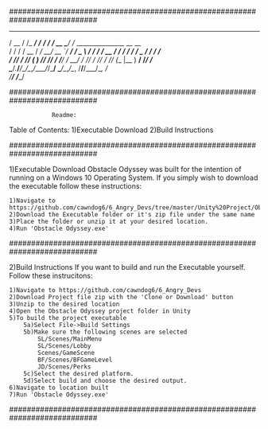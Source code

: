 ############################################################################

 
   ____  __         __             __        ____      __                              
  / __ \/ /_  _____/ /_____ ______/ /__     / __ \____/ /_  _______________  __  __    
 / / / / __ \/ ___/ __/ __ `/ ___/ / _ \   / / / / __  / / / / ___/ ___/ _ \/ / / /    
/ /_/ / /_/ (__  ) /_/ /_/ / /__/ /  __/  / /_/ / /_/ / /_/ (__  |__  )  __/ /_/ /     
\____/_.___/____/\__/\__,_/\___/_/\___/   \____/\__,_/\__, /____/____/\___/\__, /      
                                                     /____/               /____/       

############################################################################
													
				Readme:

Table of Contents:
	1)Executable Download
	2)Build Instructions
	
############################################################################

1)Executable Download
	Obstacle Odyssey was built for the intention of running on a Windows 10 
	Operating System. If you simply wish to download the executable
	follow these instructions:
	
	1)Navigate to https://github.com/cawndog6/6_Angry_Devs/tree/master/Unity%20Project/Obstacle%20Odyssey
	2)Download the Executable folder or it's zip file under the same name
	3)Place the folder or unzip it at your desired location.
	4)Run 'Obstacle Odyssey.exe'

############################################################################
		
2)Build Instructions
	If you want to build and run the Executable yourself. Follow these instrucitons:
	
	1)Navigate to https://github.com/cawndog6/6_Angry_Devs
	2)Download Project file zip with the 'Clone or Download' button
	3)Unzip to the desired location
	4)Open the Obstacle Odyssey project folder in Unity
	5)To build the project executable
		5a)Select File->Build Settings
		5b)Make sure the following scenes are selected
			SL/Scenes/MainMenu
			SL/Scenes/Lobby
			Scenes/GameScene
			BF/Scenes/BFGameLevel
			JD/Scenes/Perks
		5c)Select the desired platform.
		5d)Select build and choose the desired output.
	6)Navigate to location built
	7)Run 'Obstacle Odyssey.exe'
		
############################################################################
